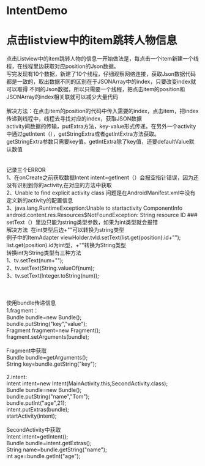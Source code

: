 # IntentDemo
点击listview中的item跳转人物信息
===
点击Listview中的item跳转人物的信息一开始做法是，每点击一个item新建一个线程，在线程里边获取对应position的Json数据。</br>
写完发现有10个数据，新建了10个线程，仔细观察网络连接，获取Json数据代码都是一致的，取出数据不同的区别在于JSONArray中的index，只要改变index就可以取得
不同的Json数据，所以只需要一个线程，把点击item的position和JSONArray的index相关联就可以减少大量代码</br>
</br>
解决方法：在点击item的position的代码中传入需要的index，点击item，把index传递到线程中，线程去寻找对应的index，获取JSON数据</br>
activity间数据的传输，putExtra方法，key-value形式传递。在另外一个activity中通过getIntent（），getStringExtra或者getIntExtra方法获取。</br>
getStringExtra参数只需要key值，getIntExtra除了key值，还要defaultValue默认数值  </br>
</br>
</br>
记录三个ERROR</br>
1、在onCreate之前获取数据Intent intent=getInent（）会报空指针错误，因为还没有识别到你的activity,在对应的方法中获取  </br>
2、Unable to find explicit activity class    问题是在AndroidManifest.xml中没有定义新的activity的配置信息  </br>
3、java.lang.RuntimeException:Unable to startactivity ComponentInfo android.content.res.Resources$NotFoundException: String resource ID ###</br>
setText（）里边只能为string类型参数，如果为int类型就会报错</br>
解决方法  在int类型后边+""可以转换为string类型   </br>
例子中的ItemAdapter viewHolder.tvId.setText(list.get(position).id+"");  </br>
list.get(position).id为int型，+""转换为String类型</br>
转换int为String类型有三种方法</br>
1、tv.setText(num+"");  </br>
2、tv.setText(String.valueOf(num);</br>
3、tv.setText(Integer.toString(num));</br>
</br>
</br>
</br>
使用bundle传递信息</br>
1.fragment：</br>
Bundle bundle=new Bundle();</br>
bundle.putString("key","value");</br>
Fragment fragment=new Fragment();</br>
fragment.setArguments(bundle);</br>
</br>
Fragment中获取</br>
Bundle bundle=getArguments();</br>
String key=bundle.getString("key");</br>
</br>
2.intent:</br>
Intent intent=new Intent(MainActivity.this,SecondActivity.class);</br>
Bundle bundle=new Bundle();</br>
bundle.putString("name","Tom");</br>
bundle.putInt("age",21);</br>
intent.putExtras(bundle);</br>
startActivity(intent);</br>
</br>
SecondActivity中获取</br>
Intent intent=getIntent();</br>
Bundle bundle=intent.getExtras();</br>
String name=bundle.getString("name");</br>
int age=bundle.getInt("age");</br>
